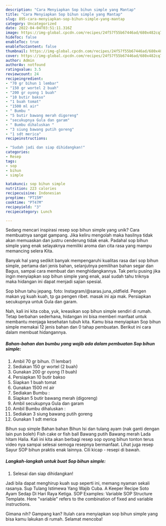 ```yaml
---
description: "Cara Menyiapkan Sop bihun simple yang Mantap"
title: "Cara Menyiapkan Sop bihun simple yang Mantap"
slug: 895-cara-menyiapkan-sop-bihun-simple-yang-mantap
category: Uncategorized
date: 2022-04-04T03:51:11.316Z
image: https://img-global.cpcdn.com/recipes/24f57f55b67446ad/680x482cq70/sop-bihun-simple-foto-resep-utama.jpg
hideToc: false
enableToc: true
enableTocContent: false
thumbnail: https://img-global.cpcdn.com/recipes/24f57f55b67446ad/680x482cq70/sop-bihun-simple-foto-resep-utama.jpg
cover: https://img-global.cpcdn.com/recipes/24f57f55b67446ad/680x482cq70/sop-bihun-simple-foto-resep-utama.jpg
author: Admin
authorAv: notfound
ratingvalue: 3.5
reviewcount: 24
recipeingredient:
- "70 gr bihun 1 lembar"
- "150 gr wortel 2 buah"
- "200 gr oyong 1 buah"
- "10 butir bakso"
- "1 buah tomat"
- "1500 ml air"
- " Bumbu "
- "5 butir bawang merah digoreng"
- "secukupnya Gula dan garam"
- " Bumbu dihaluskan "
- "3 siung bawang putih goreng"
- "1 sdt merica"
recipeinstructions:

- "Sudah jadi dan siap dihidangkan!"
categories:
- Resep
tags:
- sop
- bihun
- simple

katakunci: sop bihun simple 
nutrition: 223 calories
recipecuisine: Indonesian
preptime: "PT15M"
cooktime: "PT47M"
recipeyield: "3"
recipecategory: Lunch

---
```





Sedang mencari inspirasi resep sop bihun simple yang unik? Cara membuatnya sangat gampang. Jika keliru mengolah maka hasilnya tidak akan memuaskan dan justru cenderung tidak enak. Padahal sop bihun simple yang enak selayaknya memiliki aroma dan cita rasa yang mampu memancing selera Kita.





Banyak hal yang sedikit banyak mempengaruhi kualitas rasa dari sop bihun simple, pertama dari jenis bahan, selanjutnya pemilihan bahan segar dan Bagus, sampai cara membuat dan menghidangkannya. Tak perlu pusing jika ingin menyiapkan sop bihun simple yang enak,      asal sudah tahu triknya maka hidangan ini dapat menjadi sajian spesial.














Sop bihun tahu jepang. foto: Instagram/@saras.juna_oldfield. Pengen makan yg kuah kuah, tp ga pengen ribet. masak ini aja mak. Persiapkan secukupnya untuk Gula dan garam.






Nah, kali ini kita coba, yuk, kreasikan sop bihun simple sendiri di rumah. Tetap berbahan sederhana, hidangan ini bisa memberi manfaat untuk membantu menjaga kesehatan tubuh kita. Kamu bisa menyiapkan Sop bihun simple memakai 12 jenis bahan dan 0 tahap pembuatan. Berikut ini cara dalam membuat hidangannya.

<!--inarticleads1-->

##### Bahan-bahan dan bumbu yang wajib ada dalam pembuatan Sop bihun simple:

1. Ambil 70 gr bihun. (1 lembar)
1. Sediakan 150 gr wortel (2 buah)
1. Gunakan 200 gr oyong (1 buah)
1. Persiapkan 10 butir bakso
1. Siapkan 1 buah tomat
1. Gunakan 1500 ml air
1. Sediakan  Bumbu :
1. Siapkan 5 butir bawang merah (digoreng)
1. Ambil secukupnya Gula dan garam
1. Ambil  Bumbu dihaluskan :
1. Sediakan 3 siung bawang putih goreng
1. Gunakan 1 sdt merica


Bihun sup simple Bahan bahan Bihun Isi dan tulang ayam (nak ganti dengan lain pun boleh) Fish cake or fish ball Bawang putih Bawang merah Lada hitam Halia. Kali ini kita akan berbagi resep sop oyong bihun tonton terus video nya sampai selesai semoga resepnya bermanfaat. Lihat juga resep Sayur SOP bihun praktis enak lainnya. Cili kicap - resepi di bawah. 

<!--inarticleads2-->

##### Langkah-langkah untuk buat Sop bihun simple:


1. Selesai dan siap dihidangkan!

Jadi bila dapat menghirup kuah sup seperti ini, memang nyaman sekali rasanya. Sup Tulang Istimewa Yang Wajib Cuba. A Keeper Recipe Soto Ayam Sedap Di Hari Raya Ketiga. SOP Examples: Variable SOP Structure Template. Here &#34;variable&#34; refers to the combination of fixed and variable instructions. 

Gimana nih? Gampang kan? Itulah cara menyiapkan sop bihun simple yang bisa kamu lakukan di rumah. Selamat mencoba!
